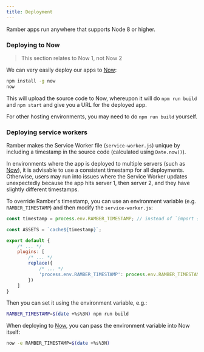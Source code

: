 ```yaml
---
title: Deployment
---
```


Ramber apps run anywhere that supports Node 8 or higher.


### Deploying to Now

> This section relates to Now 1, not Now 2

We can very easily deploy our apps to [Now][]:

```bash
npm install -g now
now
```

This will upload the source code to Now, whereupon it will do `npm run build` and `npm start` and give you a URL for the deployed app.

For other hosting environments, you may need to do `npm run build` yourself.

### Deploying service workers

Ramber makes the Service Worker file (`service-worker.js`) unique by including a timestamp in the source code
(calculated using `Date.now()`).

In environments where the app is deployed to multiple servers (such as [Now][]), it is advisable to use a
consistent timestamp for all deployments. Otherwise, users may run into issues where the Service Worker
updates unexpectedly because the app hits server 1, then server 2, and they have slightly different timestamps.

To override Ramber's timestamp, you can use an environment variable (e.g. `RAMBER_TIMESTAMP`) and then modify
the `service-worker.js`:

```js
const timestamp = process.env.RAMBER_TIMESTAMP; // instead of `import { timestamp }`

const ASSETS = `cache${timestamp}`;

export default {
	/* ... */
	plugins: [
		/* ... */
		replace({
			/* ... */
			'process.env.RAMBER_TIMESTAMP': process.env.RAMBER_TIMESTAMP || Date.now()
		})
	]
}
```

Then you can set it using the environment variable, e.g.:

```bash
RAMBER_TIMESTAMP=$(date +%s%3N) npm run build
```

When deploying to [Now][], you can pass the environment variable into Now itself:

```bash
now -e RAMBER_TIMESTAMP=$(date +%s%3N)
```

[Now]: https://zeit.co/now